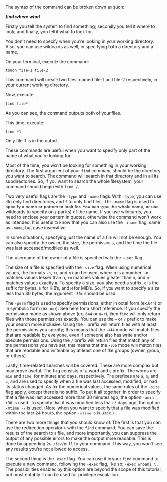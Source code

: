 The syntax of the command can be broken down as such:

***find where what***


Firstly you tell the system to find something; secondly you tell it where to look; and finally, you tell it what to look for.

You don’t need to specify when you’re looking in your working directory. Also, you can use wildcards as well, in specifying both a directory and a name.


On your terminal, execute the command:

`touch file-1 file-2`

This command will create two files, named file-1 and file-2 respectively, in your current working directory.


Now, execute:

`find file*`

As you can see, the command outputs both of your files.


This time, execute:

`find *1`

Only file-1 is in the output.


These commands are useful when you want to specify only part of the name of what you’re looking for.

Most of the time, you won’t be looking for something in your working directory. The first argument of your `find` command should be the directory you want to search. The command will search in that directory and in all its subdirectories. So, if you want to search the whole filesystem, your command should begin with `find /`.


Two very useful flags are the `-type` and `-name` flags. With `-type`, you can use `d`to only find directories, and `f` to only find files. The `-name` flag is used to specify a name or pattern to look for. You can type the whole name, or use wildcards to specify only part(s) of the name. If you use wildcards, you need to enclose your pattern in quotes, otherwise the command won't work as intended. It is useful to know that you can also use the `-iname` flag; same as `-name`, but case insensitive.

In some situations, specifying just the name of a file will not be enough. You can also specify the owner, the size, the permissions, and the time the file was last accessed/modified as well.


The username of the owner of a file is specified with the `-user` flag.


The size of a file is specified with the `-size` flag. When using numerical values, the formats `-n`, `+n`, and `n` can be used, where n is a number. `-n` matches values lesser than n, `+n` matches values greater than n, and `n` matches values exactly n. To specify a size, you also need a suffix. `c` is the suffix for bytes, `k` for KiB’s, and `M` for MiB’s. So, if you want to specify a size less than 30 bytes, the argument `-30c` should be used.


The `-perm` flag is used to specify permissions, either in octal form (ex.`644`) or in symbolic form (ex. `u=r`). See here for a short reference. If you specify the permission mode as shown above (ex. `644` or `u=r`), then `find` will only return files with those permissions exactly. You can use the `–` or `/` prefix to make your search more inclusive. Using the `–` prefix will return files with at least the permissions you specify; this means that the `-444` mode will match files that are readable by everyone, even if someone also has write and/or execute permissions. Using the `/` prefix will return files that match any of the permissions you have set; this means that the `/666` mode will match files that are readable and writeable by at least one of the groups (owner, group, or others).


Lastly, time-related searches will be covered. These are more complex but may prove useful. The flag consists of a word and a prefix. The words are `min` and `time`, for minutes and days, respectively. The prefixes are `a`, `m`, and `c`, and are used to specify when a file was last accessed, modified, or had its status changed. As for the numerical values, the same rules of the `-size` flag apply, except there is no suffix. To put it all together: in order to specify that a file was last accessed more than 30 minutes ago, the option `-amin +30` is used. To specify that it was modified less than 7 days ago, the option `-mtime -7` is used. (Note: when you want to specify that a file was modified within the last 24 hours, the option `-mtime 0` is used.)

There are two more things that you should know of. The first is that you can use the redirection operator `>` with the `find` command. You can save the results of the search to a file, and more importantly, you can suppress the output of any possible errors to make the output more readable. This is done by appending `2> /dev/null` to your command. This way, you won’t see any results you’re not allowed to access.


The second thing is the `-exec` flag. You can use it in your `find` command to execute a new command, following the `-exec` flag, like so: `-exec whoami \;`. The possibilities enabled by this option are beyond the scope of this tutorial, but most notably it can be used for privilege escalation.
